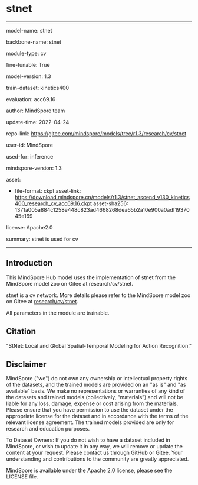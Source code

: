 # stnet

---

model-name: stnet

backbone-name: stnet

module-type: cv

fine-tunable: True

model-version: 1.3

train-dataset: kinetics400

evaluation: acc69.16

author: MindSpore team

update-time: 2022-04-24

repo-link: <https://gitee.com/mindspore/models/tree/r1.3/research/cv/stnet>

user-id: MindSpore

used-for: inference

mindspore-version: 1.3

asset:

-
    file-format: ckpt
    asset-link: <https://download.mindspore.cn/models/r1.3/stnet_ascend_v130_kinetics400_research_cv_acc69.16.ckpt>
    asset-sha256: 1371a005a884c1258e448c823ad4668268dea65b2a10e900a0adf1937045e169

license: Apache2.0

summary: stnet is used for cv

---

## Introduction

This MindSpore Hub model uses the implementation of stnet from the MindSpore model zoo on Gitee at research/cv/stnet.

stnet is a cv network. More details please refer to the MindSpore model zoo on Gitee at [research/cv/stnet](https://gitee.com/mindspore/models/blob/r1.3/research/cv/stnet/README_CN.md).

All parameters in the module are trainable.

## Citation

"StNet: Local and Global Spatial-Temporal Modeling for Action Recognition."

## Disclaimer

MindSpore ("we") do not own any ownership or intellectual property rights of the datasets, and the trained models are provided on an "as is" and "as available" basis. We make no representations or warranties of any kind of the datasets and trained models (collectively, “materials”) and will not be liable for any loss, damage, expense or cost arising from the materials. Please ensure that you have permission to use the dataset under the appropriate license for the dataset and in accordance with the terms of the relevant license agreement. The trained models provided are only for research and education purposes.

To Dataset Owners: If you do not wish to have a dataset included in MindSpore, or wish to update it in any way, we will remove or update the content at your request. Please contact us through GitHub or Gitee. Your understanding and contributions to the community are greatly appreciated.

MindSpore is available under the Apache 2.0 license, please see the LICENSE file.
